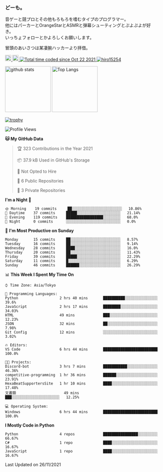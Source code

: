 ### どーも。

音ゲーと競プロとその他もろもろを嗜むタイプのプログラマー。<br>
他にはパーカーとOrangeStarとASMRと弾幕シューティングとぷよぷよが好き。<br>
いっちょフォローとかよろしくお願いします。<br>

冒頭のあいさつは某凄腕ハッカーより拝借。

<p align="left"> 
  <a href="http://twitter.com/hiro15254">
    <img height="20" src="https://img.shields.io/twitter/follow/hiro15254?label=Twitter&logo=twitter&style=flat" />
  </a>
  <a href="https://github.com/hiro15254">
    <img height="20" src="https://img.shields.io/github/followers/hiro15254?label=follow&logo=github&style=flat" />
  </a>
  <a href="https://wakatime.com/@4c6eda6c-d45f-4db4-82b1-bb86de5eb197">
    <img src="https://wakatime.com/badge/user/4c6eda6c-d45f-4db4-82b1-bb86de5eb197.svg" alt="Total time coded since Oct 22 2021" />
  </a>
  <a href="https://github.com/hiro15254">
    <img src="https://komarev.com/ghpvc/?username=hiro15254" alt="hiro15254" />
  </a>
</p>

<p align="left">
  <img alt="github stats" height="150px" src="https://github-readme-stats.vercel.app/api?username=hiro15254&theme=onedark&show_icons=ture&count_private=true" />
  <img alt="Top Langs" height="150px" src="https://github-readme-stats.vercel.app/api/top-langs/?username=hiro15254&layout=compact&show_icons=true&theme=onedark&count_private=true" />
</p>

[![trophy](https://github-profile-trophy.vercel.app/?username=hiro15254&theme=onedark&column=10)](https://github.com/ryo-ma/github-profile-trophy)

<!--START_SECTION:waka-->
![Profile Views](http://img.shields.io/badge/Profile%20Views-4-blue)

**🐱 My GitHub Data** 

> 🏆 323 Contributions in the Year 2021
 > 
> 📦 37.9 kB Used in GitHub's Storage 
 > 
> 🚫 Not Opted to Hire
 > 
> 📜 6 Public Repositories 
 > 
> 🔑 3 Private Repositories  
 > 
**I'm a Night 🦉** 

```text
🌞 Morning    19 commits     ██░░░░░░░░░░░░░░░░░░░░░░░   10.86% 
🌆 Daytime    37 commits     █████░░░░░░░░░░░░░░░░░░░░   21.14% 
🌃 Evening    119 commits    █████████████████░░░░░░░░   68.0% 
🌙 Night      0 commits      ░░░░░░░░░░░░░░░░░░░░░░░░░   0.0%

```
📅 **I'm Most Productive on Sunday** 

```text
Monday       15 commits     ██░░░░░░░░░░░░░░░░░░░░░░░   8.57% 
Tuesday      16 commits     ██░░░░░░░░░░░░░░░░░░░░░░░   9.14% 
Wednesday    28 commits     ████░░░░░░░░░░░░░░░░░░░░░   16.0% 
Thursday     20 commits     ██░░░░░░░░░░░░░░░░░░░░░░░   11.43% 
Friday       39 commits     █████░░░░░░░░░░░░░░░░░░░░   22.29% 
Saturday     11 commits     █░░░░░░░░░░░░░░░░░░░░░░░░   6.29% 
Sunday       46 commits     ██████░░░░░░░░░░░░░░░░░░░   26.29%

```


📊 **This Week I Spent My Time On** 

```text
⌚︎ Time Zone: Asia/Tokyo

💬 Programming Languages: 
Python                   2 hrs 40 mins       ██████████░░░░░░░░░░░░░░░   39.6% 
JavaScript               2 hrs 17 mins       ████████░░░░░░░░░░░░░░░░░   34.03% 
HTML                     49 mins             ███░░░░░░░░░░░░░░░░░░░░░░   12.23% 
JSON                     32 mins             ██░░░░░░░░░░░░░░░░░░░░░░░   7.98% 
Git Config               12 mins             ░░░░░░░░░░░░░░░░░░░░░░░░░   3.02%

🔥 Editors: 
VS Code                  6 hrs 44 mins       █████████████████████████   100.0%

🐱‍💻 Projects: 
Discord-bot              3 hrs 7 mins        ███████████░░░░░░░░░░░░░░   46.36% 
competitive-programming  1 hr 36 mins        ██████░░░░░░░░░░░░░░░░░░░   23.91% 
HexaBeatSupportersSite   1 hr 10 mins        ████░░░░░░░░░░░░░░░░░░░░░   17.48% 
文書類                      49 mins             ███░░░░░░░░░░░░░░░░░░░░░░   12.25%

💻 Operating System: 
Windows                  6 hrs 44 mins       █████████████████████████   100.0%

```

**I Mostly Code in Python** 

```text
Python                   4 repos             ████████████████░░░░░░░░░   66.67% 
C#                       1 repo              ████░░░░░░░░░░░░░░░░░░░░░   16.67% 
JavaScript               1 repo              ████░░░░░░░░░░░░░░░░░░░░░   16.67%

```



 Last Updated on 26/11/2021
<!--END_SECTION:waka-->
